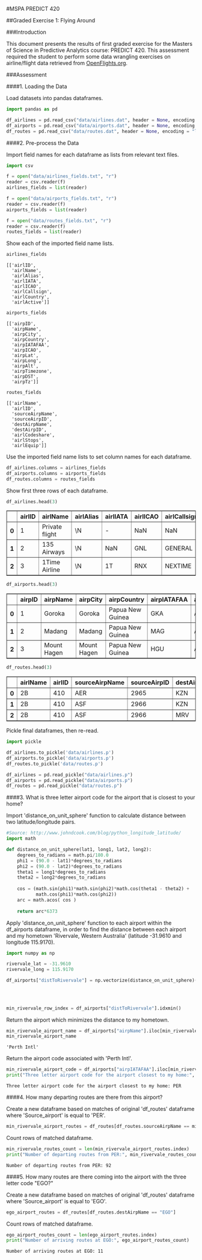 
#MSPA PREDICT 420

##Graded Exercise 1: Flying Around

###Introduction

This document presents the results of first graded exercise for the Masters of Science in Predictive Analytics course: PREDICT 420. This assessment required the student to perform some data wrangling exercises on airline/flight data retrieved from [OpenFlights.org](http://www.openflights.org).

###Assessment

####1. Loading the Data

Load datasets into pandas dataframes.


```python
import pandas as pd    

df_airlines = pd.read_csv("data/airlines.dat", header = None, encoding = "latin-1")
df_airports = pd.read_csv("data/airports.dat", header = None, encoding = "latin-1")
df_routes = pd.read_csv("data/routes.dat", header = None, encoding = "latin-1")
```

####2. Pre-process the Data

Import field names for each dataframe as lists from relevant text files.


```python
import csv

f = open("data/airlines_fields.txt", "r")
reader = csv.reader(f)
airlines_fields = list(reader)

f = open("data/airports_fields.txt", "r")
reader = csv.reader(f)
airports_fields = list(reader)

f = open("data/routes_fields.txt", "r")
reader = csv.reader(f)
routes_fields = list(reader)
```

Show each of the imported field name lists.


```python
airlines_fields
```




    [['airlID',
      'airlName',
      'airlAlias',
      'airlIATA',
      'airlICAO',
      'airlCallsign',
      'airlCountry',
      'airlActive']]




```python
airports_fields
```




    [['airpID',
      'airpName',
      'airpCity',
      'airpCountry',
      'airpIATAFAA',
      'airpICAO',
      'airpLat',
      'airpLong',
      'airpAlt',
      'airpTimezone',
      'airpDST',
      'airpTz']]




```python
routes_fields
```




    [['airlName',
      'airlID',
      'sourceAirpName',
      'sourceAirpID',
      'destAirpName',
      'destAirpID',
      'airlCodeshare',
      'airlStops',
      'airlEquip']]



Use the imported field name lists to set column names for each dataframe.


```python
df_airlines.columns = airlines_fields
df_airports.columns = airports_fields
df_routes.columns = routes_fields
```

Show first three rows of each dataframe.


```python
df_airlines.head(3)
```




<div>
<table border="1" class="dataframe">
  <thead>
    <tr style="text-align: right;">
      <th></th>
      <th>airlID</th>
      <th>airlName</th>
      <th>airlAlias</th>
      <th>airlIATA</th>
      <th>airlICAO</th>
      <th>airlCallsign</th>
      <th>airlCountry</th>
      <th>airlActive</th>
    </tr>
  </thead>
  <tbody>
    <tr>
      <th>0</th>
      <td>1</td>
      <td>Private flight</td>
      <td>\N</td>
      <td>-</td>
      <td>NaN</td>
      <td>NaN</td>
      <td>NaN</td>
      <td>Y</td>
    </tr>
    <tr>
      <th>1</th>
      <td>2</td>
      <td>135 Airways</td>
      <td>\N</td>
      <td>NaN</td>
      <td>GNL</td>
      <td>GENERAL</td>
      <td>United States</td>
      <td>N</td>
    </tr>
    <tr>
      <th>2</th>
      <td>3</td>
      <td>1Time Airline</td>
      <td>\N</td>
      <td>1T</td>
      <td>RNX</td>
      <td>NEXTIME</td>
      <td>South Africa</td>
      <td>Y</td>
    </tr>
  </tbody>
</table>
</div>




```python
df_airports.head(3)
```




<div>
<table border="1" class="dataframe">
  <thead>
    <tr style="text-align: right;">
      <th></th>
      <th>airpID</th>
      <th>airpName</th>
      <th>airpCity</th>
      <th>airpCountry</th>
      <th>airpIATAFAA</th>
      <th>airpICAO</th>
      <th>airpLat</th>
      <th>airpLong</th>
      <th>airpAlt</th>
      <th>airpTimezone</th>
      <th>airpDST</th>
      <th>airpTz</th>
    </tr>
  </thead>
  <tbody>
    <tr>
      <th>0</th>
      <td>1</td>
      <td>Goroka</td>
      <td>Goroka</td>
      <td>Papua New Guinea</td>
      <td>GKA</td>
      <td>AYGA</td>
      <td>-6.081689</td>
      <td>145.391881</td>
      <td>5282</td>
      <td>10</td>
      <td>U</td>
      <td>Pacific/Port_Moresby</td>
    </tr>
    <tr>
      <th>1</th>
      <td>2</td>
      <td>Madang</td>
      <td>Madang</td>
      <td>Papua New Guinea</td>
      <td>MAG</td>
      <td>AYMD</td>
      <td>-5.207083</td>
      <td>145.788700</td>
      <td>20</td>
      <td>10</td>
      <td>U</td>
      <td>Pacific/Port_Moresby</td>
    </tr>
    <tr>
      <th>2</th>
      <td>3</td>
      <td>Mount Hagen</td>
      <td>Mount Hagen</td>
      <td>Papua New Guinea</td>
      <td>HGU</td>
      <td>AYMH</td>
      <td>-5.826789</td>
      <td>144.295861</td>
      <td>5388</td>
      <td>10</td>
      <td>U</td>
      <td>Pacific/Port_Moresby</td>
    </tr>
  </tbody>
</table>
</div>




```python
df_routes.head(3)
```




<div>
<table border="1" class="dataframe">
  <thead>
    <tr style="text-align: right;">
      <th></th>
      <th>airlName</th>
      <th>airlID</th>
      <th>sourceAirpName</th>
      <th>sourceAirpID</th>
      <th>destAirpName</th>
      <th>destAirpID</th>
      <th>airlCodeshare</th>
      <th>airlStops</th>
      <th>airlEquip</th>
    </tr>
  </thead>
  <tbody>
    <tr>
      <th>0</th>
      <td>2B</td>
      <td>410</td>
      <td>AER</td>
      <td>2965</td>
      <td>KZN</td>
      <td>2990</td>
      <td>NaN</td>
      <td>0</td>
      <td>CR2</td>
    </tr>
    <tr>
      <th>1</th>
      <td>2B</td>
      <td>410</td>
      <td>ASF</td>
      <td>2966</td>
      <td>KZN</td>
      <td>2990</td>
      <td>NaN</td>
      <td>0</td>
      <td>CR2</td>
    </tr>
    <tr>
      <th>2</th>
      <td>2B</td>
      <td>410</td>
      <td>ASF</td>
      <td>2966</td>
      <td>MRV</td>
      <td>2962</td>
      <td>NaN</td>
      <td>0</td>
      <td>CR2</td>
    </tr>
  </tbody>
</table>
</div>



Pickle final dataframes, then re-read.


```python
import pickle

df_airlines.to_pickle('data/airlines.p')
df_airports.to_pickle('data/airports.p')
df_routes.to_pickle('data/routes.p')

df_airlines = pd.read_pickle("data/airlines.p")
df_airports = pd.read_pickle("data/airports.p")
df_routes = pd.read_pickle("data/routes.p")
```

####3. What is three letter airport code for the airport that is closest to your home?

Import 'distance_on_unit_sphere' function to calculate distance between two latitude/longitude pairs.


```python
#Source: http://www.johndcook.com/blog/python_longitude_latitude/
import math

def distance_on_unit_sphere(lat1, long1, lat2, long2):
    degrees_to_radians = math.pi/180.0
    phi1 = (90.0 - lat1)*degrees_to_radians
    phi2 = (90.0 - lat2)*degrees_to_radians
    theta1 = long1*degrees_to_radians
    theta2 = long2*degrees_to_radians
    
    cos = (math.sin(phi1)*math.sin(phi2)*math.cos(theta1 - theta2) + 
           math.cos(phi1)*math.cos(phi2))
    arc = math.acos( cos )
    
    return arc*6373
```

Apply 'distance_on_unit_sphere' function to each airport within the df_airports dataframe, in order to find the distance between each airport and my hometown 'Rivervale, Western Australia' (latitude -31.9610 and longitude 115.9170).


```python
import numpy as np

rivervale_lat = -31.9610
rivervale_long = 115.9170

df_airports["distToRivervale"] = np.vectorize(distance_on_unit_sphere)(df_airports["airpLat"], 
                                                                       df_airports["airpLong"], 
                                                                       rivervale_lat, 
                                                                       rivervale_long)

min_rivervale_row_index = df_airports["distToRivervale"].idxmin()
```

Return the airport which minimizes the distance to my hometown.


```python
min_rivervale_airport_name = df_airports["airpName"].iloc[min_rivervale_row_index]
min_rivervale_airport_name
```




    'Perth Intl'



Return the airport code associated with 'Perth Intl'.


```python
min_rivervale_airport_code = df_airports["airpIATAFAA"].iloc[min_rivervale_row_index]
print("Three letter airport code for the airport closest to my home:", min_rivervale_airport_code)
```

    Three letter airport code for the airport closest to my home: PER
    

####4. How many departing routes are there from this airport?

Create a new dataframe based on matches of original 'df_routes' dataframe where 'Source_airport' is equal to 'PER'.


```python
min_rivervale_airport_routes = df_routes[df_routes.sourceAirpName == min_rivervale_airport_code]
```

Count rows of matched dataframe.


```python
min_rivervale_routes_count = len(min_rivervale_airport_routes.index)
print("Number of departing routes from PER:", min_rivervale_routes_count)
```

    Number of departing routes from PER: 92
    

####5. How many routes are there coming into the airport with the three letter code "EGO?"

Create a new dataframe based on matches of original 'df_routes' dataframe where 'Source_airport' is equal to 'EGO'.


```python
ego_airport_routes = df_routes[df_routes.destAirpName == "EGO"]
```

Count rows of matched dataframe.


```python
ego_airport_routes_count = len(ego_airport_routes.index)
print("Number of arriving routes at EGO:", ego_airport_routes_count)
```

    Number of arriving routes at EGO: 11
    
